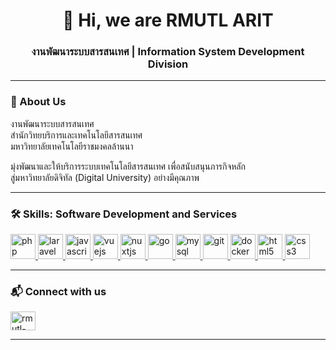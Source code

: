 <h1 align="center">👋 Hi, we are RMUTL ARIT</h1>
<h3 align="center">งานพัฒนาระบบสารสนเทศ | Information System Development Division</h3>

---

### 🏢 About Us

งานพัฒนาระบบสารสนเทศ  
สำนักวิทยบริการและเทคโนโลยีสารสนเทศ  
มหาวิทยาลัยเทคโนโลยีราชมงคลล้านนา  

มุ่งพัฒนาและให้บริการระบบเทคโนโลยีสารสนเทศ เพื่อสนับสนุนภารกิจหลัก  
สู่มหาวิทยาลัยดิจิทัล (Digital University) อย่างมีคุณภาพ

---

### 🛠️ Skills: Software Development and Services

<p align="left">
  <a href="https://www.php.net" target="_blank" rel="noreferrer">
    <img src="https://cdn.jsdelivr.net/gh/devicons/devicon/icons/php/php-original.svg" alt="php" width="40" height="40"/>
  </a>
  <a href="https://laravel.com/" target="_blank" rel="noreferrer">
    <img src="https://cdn.jsdelivr.net/gh/devicons/devicon/icons/laravel/laravel-original-wordmark.svg" alt="laravel" width="40" height="40"/>
  </a>
  <a href="https://developer.mozilla.org/en-US/docs/Web/JavaScript" target="_blank" rel="noreferrer">
    <img src="https://cdn.jsdelivr.net/gh/devicons/devicon/icons/javascript/javascript-original.svg" alt="javascript" width="40" height="40"/>
  </a>
  <a href="https://vuejs.org/" target="_blank" rel="noreferrer">
    <img src="https://cdn.jsdelivr.net/gh/devicons/devicon/icons/vuejs/vuejs-original-wordmark.svg" alt="vuejs" width="40" height="40"/>
  </a>
  <a href="https://nuxt.com/" target="_blank" rel="noreferrer">
    <img src="https://cdn.jsdelivr.net/gh/devicons/devicon/icons/nuxtjs/nuxtjs-original-wordmark.svg" alt="nuxtjs" width="40" height="40"/>
  </a>
  <a href="https://go.dev/" target="_blank" rel="noreferrer">
    <img src="https://cdn.jsdelivr.net/gh/devicons/devicon/icons/go/go-original-wordmark.svg" alt="go" width="40" height="40"/>
  </a>
  <a href="https://www.mysql.com/" target="_blank" rel="noreferrer">
    <img src="https://cdn.jsdelivr.net/gh/devicons/devicon/icons/mysql/mysql-original-wordmark.svg" alt="mysql" width="40" height="40"/>
  </a>
  <a href="https://git-scm.com/" target="_blank" rel="noreferrer">
    <img src="https://cdn.jsdelivr.net/gh/devicons/devicon/icons/git/git-original.svg" alt="git" width="40" height="40"/>
  </a>
  <a href="https://www.docker.com/" target="_blank" rel="noreferrer">
    <img src="https://cdn.jsdelivr.net/gh/devicons/devicon/icons/docker/docker-original-wordmark.svg" alt="docker" width="40" height="40"/>
  </a>
  <a href="https://www.w3.org/html/" target="_blank" rel="noreferrer">
    <img src="https://cdn.jsdelivr.net/gh/devicons/devicon/icons/html5/html5-original-wordmark.svg" alt="html5" width="40" height="40"/>
  </a>
  <a href="https://www.w3schools.com/css/" target="_blank" rel="noreferrer">
    <img src="https://cdn.jsdelivr.net/gh/devicons/devicon/icons/css3/css3-original-wordmark.svg" alt="css3" width="40" height="40"/>
  </a>
</p>

---

### 📬 Connect with us

<p align="left">
  <a href="https://github.com/rmutl-arit" target="blank">
    <img align="center" src="https://cdn.jsdelivr.net/gh/devicons/devicon/icons/github/github-original.svg" alt="rmutl-arit" height="30" width="40" />
  </a>
</p>

---

